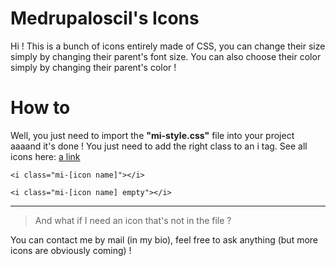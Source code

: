 # Medrupaloscil's Icons

Hi ! This is a bunch of icons entirely made of CSS, you can change their size simply by changing their parent's font size. You can also choose their color simply by changing their parent's color !


# How to

Well, you just need to import the **"mi-style.css"** file into your project aaaand it's done ! You just need to add the right class to an i tag. See all icons here: [a link](http://loscil.fr/CSSIcons/)

`<i class="mi-[icon name]"></i>`

`<i class="mi-[icon name] empty"></i>`

---

>And what if I need an icon that's not in the file ?

You can contact me by mail (in my bio), feel free to ask anything (but more icons are obviously coming) !